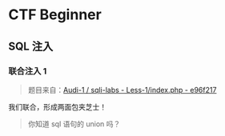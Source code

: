 # CTF Beginner

## SQL 注入

### 联合注入 1

> 题目来自：[Audi-1 / sqli-labs - Less-1/index.php - e96f217](https://github.com/Audi-1/sqli-labs/blob/e96f21776372c8613a7e565106e62bc01a59355e/Less-1/index.php)

我们联合，形成两面包夹芝士！

> 你知道 sql 语句的 union 吗？
